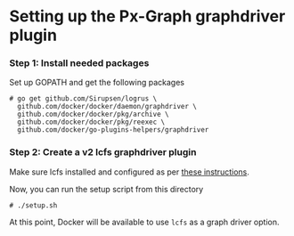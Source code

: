 # Setting up the Px-Graph graphdriver plugin

### Step 1: Install needed packages
Set up GOPATH and get the following packages
```
# go get github.com/Sirupsen/logrus \
  github.com/docker/docker/daemon/graphdriver \
  github.com/docker/docker/pkg/archive \
  github.com/docker/docker/pkg/reexec \
  github.com/docker/go-plugins-helpers/graphdriver
```

### Step 2: Create a v2 lcfs graphdriver plugin 
Make sure lcfs installed and configured as per [these instructions](https://github.com/portworx/px-graph/blob/master/v2-install/README.md#first-install-lcfs).

Now, you can run the setup script from this directory
```
# ./setup.sh
```

At this point, Docker will be available to use `lcfs` as a graph driver option.
